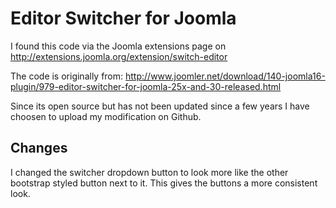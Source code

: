 # Editor Switcher for Joomla

I found this code via the Joomla extensions page on
http://extensions.joomla.org/extension/switch-editor

The code is originally from: http://www.joomler.net/download/140-joomla16-plugin/979-editor-switcher-for-joomla-25x-and-30-released.html

Since its open source but has not been updated since a few years I have choosen to upload my modification on Github.

## Changes

I changed the switcher dropdown button to look more like the other bootstrap styled button next to it.
This gives the buttons a more consistent look.
